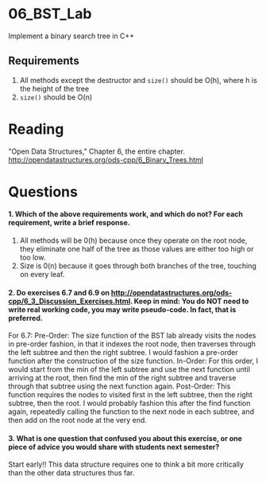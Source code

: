 06_BST_Lab
==============

Implement a binary search tree in C++

Requirements
------------

1. All methods except the destructor and `size()` should be O(h), where h is the height of the tree
2. `size()` should be O(n)

Reading
=======
"Open Data Structures," Chapter 6, the entire chapter. http://opendatastructures.org/ods-cpp/6_Binary_Trees.html

Questions
=========

#### 1. Which of the above requirements work, and which do not? For each requirement, write a brief response.

1. All methods will be 0(h) because once they operate on the root node, they eliminate one half of the tree as those values are either too high or too low.  
2. Size is 0(n) because it goes through both branches of the tree, touching on every leaf.

#### 2. Do exercises 6.7 and 6.9 on http://opendatastructures.org/ods-cpp/6_3_Discussion_Exercises.html. Keep in mind: You do NOT need to write real working code, you may write pseudo-code. In fact, that is preferred.

For 6.7:
	Pre-Order: The size function of the BST lab already visits the nodes in pre-order fashion, in that it indexes the root node, then traverses through the left subtree and then the right subtree. I would fashion 
		a pre-order function after the construction of the size function.
	In-Order: For this order, I would start from the min of the left subtree and use the next function until arriving at the root, then find the min of the right subtree and traverse through that subtree using 
		the next function again.
	Post-Order: This function requires the nodes to visited first in the left subtree, then the right subtree, then the root. I would probably fashion this after the find function again, repeatedly calling the 
		function to the next node in each subtree, and then add on the root node at the very end. 

#### 3. What is one question that confused you about this exercise, or one piece of advice you would share with students next semester?

Start early!! This data structure requires one to think a bit more critically than the other data structures thus far.